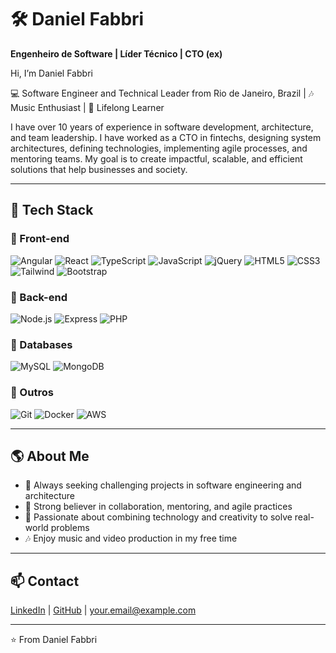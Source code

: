 # 🛠️ Daniel Fabbri
**Engenheiro de Software | Líder Técnico | CTO (ex)**

Hi, I’m Daniel Fabbri

💻 Software Engineer and Technical Leader from Rio de Janeiro, Brazil | 🎶 Music Enthusiast | 🌱 Lifelong Learner

I have over 10 years of experience in software development, architecture, and team leadership. I have worked as a CTO in fintechs, designing system architectures, defining technologies, implementing agile processes, and mentoring teams. My goal is to create impactful, scalable, and efficient solutions that help businesses and society.

---


## 🚀 Tech Stack

### 🔹 Front-end
![Angular](https://img.shields.io/badge/Angular-DD0031?style=for-the-badge&logo=angular&logoColor=white)
![React](https://img.shields.io/badge/React-20232A?style=for-the-badge&logo=react&logoColor=61DAFB)
![TypeScript](https://img.shields.io/badge/TypeScript-007ACC?style=for-the-badge&logo=typescript&logoColor=white)
![JavaScript](https://img.shields.io/badge/JavaScript-F7DF1E?style=for-the-badge&logo=javascript&logoColor=black)
![jQuery](https://img.shields.io/badge/jQuery-0769AD?style=for-the-badge&logo=jquery&logoColor=white)
![HTML5](https://img.shields.io/badge/HTML5-E34F26?style=for-the-badge&logo=html5&logoColor=white)
![CSS3](https://img.shields.io/badge/CSS3-1572B6?style=for-the-badge&logo=css3&logoColor=white)
![Tailwind](https://img.shields.io/badge/Tailwind-38B2AC?style=for-the-badge&logo=tailwind-css&logoColor=white)
![Bootstrap](https://img.shields.io/badge/Bootstrap-563D7C?style=for-the-badge&logo=bootstrap&logoColor=white)

### 🔹 Back-end
![Node.js](https://img.shields.io/badge/Node.js-339933?style=for-the-badge&logo=node-dot-js&logoColor=white)
![Express](https://img.shields.io/badge/Express-000000?style=for-the-badge&logo=express&logoColor=white)
![PHP](https://img.shields.io/badge/PHP-777BB4?style=for-the-badge&logo=php&logoColor=white)

### 🔹 Databases
![MySQL](https://img.shields.io/badge/MySQL-005C84?style=for-the-badge&logo=mysql&logoColor=white)
![MongoDB](https://img.shields.io/badge/MongoDB-4EA94B?style=for-the-badge&logo=mongodb&logoColor=white)

### 🔹 Outros
![Git](https://img.shields.io/badge/Git-F05032?style=for-the-badge&logo=git&logoColor=white)
![Docker](https://img.shields.io/badge/Docker-2496ED?style=for-the-badge&logo=docker&logoColor=white)
![AWS](https://img.shields.io/badge/AWS-232F3E?style=for-the-badge&logo=amazon-aws&logoColor=white)


---

## 🌎 About Me
- 🚀 Always seeking challenging projects in software engineering and architecture  
- 🤝 Strong believer in collaboration, mentoring, and agile practices  
- 🎨 Passionate about combining technology and creativity to solve real-world problems  
- 🎶 Enjoy music and video production in my free time

---

## 📫 Contact
[LinkedIn](https://www.linkedin.com/in/daniel-fabbri-019121ba/) | [GitHub](https://github.com/yourusername) | your.email@example.com

---

⭐️ From Daniel Fabbri
